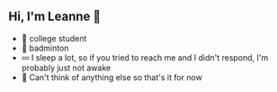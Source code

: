 ## Hi, I'm Leanne 👋

- 📝 college student
- 🏸 badminton
- 💤 I sleep a lot, so if you tried to reach me and I didn't respond, I'm probably just not awake
- 🤔 Can't think of anything else so that's it for now
